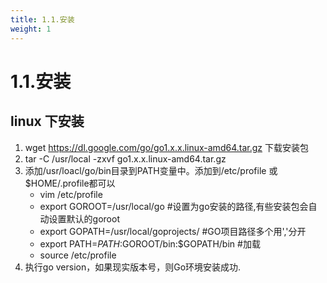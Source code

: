 ```yaml
---
title: 1.1.安装
weight: 1
---
```


# 1.1.安装
## linux 下安装
1. wget https://dl.google.com/go/go1.x.x.linux-amd64.tar.gz 下载安装包
2. tar -C /usr/local -zxvf  go1.x.x.linux-amd64.tar.gz
3. 添加/usr/loacl/go/bin目录到PATH变量中。添加到/etc/profile 或$HOME/.profile都可以
   * vim /etc/profile
   * export GOROOT=/usr/local/go  #设置为go安装的路径,有些安装包会自动设置默认的goroot
   * export GOPATH=/usr/local/goprojects/   #GO项目路径多个用','分开
   * export PATH=$PATH:$GOROOT/bin:$GOPATH/bin   #加载
   * source /etc/profile
4. 执行go version，如果现实版本号，则Go环境安装成功.
